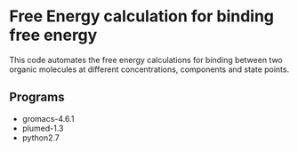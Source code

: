 Free Energy calculation for binding free energy
========================================

This code automates the free energy calculations for binding between
two organic molecules at different concentrations, components and
state points.


Programs
----------------------------------------

* gromacs-4.6.1 
* plumed-1.3
* python2.7


